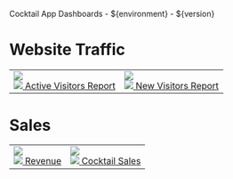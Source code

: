 Cocktail App Dashboards - ${environment} - ${version}

# Website Traffic

<table>
<tr>
    <td>
        <img src="${graphite.baseUrl}/render/?width=400&height=300&from=-5days&lineWidth=3&target=alias(sumSeries(edu.servers.*.website.visitors.activeGauge)%2C%22Active%20Visitors%22)&target=alias(sumSeries(timeShift(edu.servers.*.website.visitors.activeGauge%2C%227d%22))%2C%22Active%20Visitors%20-7days%22)&xFormat=%25a%20%25H%25p&title=Active%20Visitors">
        <br/>
        <a href="${graphite.baseUrl}/render/?width=400&height=300&from=-5days&lineWidth=3&target=alias(sumSeries(edu.servers.*.website.visitors.activeGauge)%2C%22Active%20Visitors%22)&target=alias(sumSeries(timeShift(edu.servers.*.website.visitors.activeGauge%2C%227d%22))%2C%22Active%20Visitors%20-7days%22)&xFormat=%25a%20%25H%25p&title=Active%20Visitors&format=csv">
            <img src="img/csv-file-32.png"> Active Visitors Report
        </a>
    </td>
    <td>
        <img src=${graphite.baseUrl}/render/?width=400&height=300&from=-5days&xFormat=%25a%20%25d%25p&lineWidth=3&target=alias(summarize(sumSeries(nonNegativeDerivative(edu.servers.*.website.visitors.newVisitorsCounter))%2C%221h%22)%2C%22New%20visitors%20per%20Hour%22)&target=alias(summarize(sumSeries(nonNegativeDerivative(timeShift(edu.servers.*.website.visitors.newVisitorsCounter%2C%227d%22)))%2C%221h%22)%2C%22New%20visitors%20per%20Hour%20-7days%22)&title=New%20Visitors" >
        <br/>
        <a href=${graphite.baseUrl}/render/?width=400&height=300&from=-5days&xFormat=%25a%20%25d%25p&lineWidth=3&target=alias(summarize(sumSeries(nonNegativeDerivative(edu.servers.*.website.visitors.newVisitorsCounter))%2C%221h%22)%2C%22New%20visitors%20per%20Hour%22)&target=alias(summarize(sumSeries(nonNegativeDerivative(timeShift(edu.servers.*.website.visitors.newVisitorsCounter%2C%227d%22)))%2C%221h%22)%2C%22New%20visitors%20per%20Hour%20-7days%22)&title=New%20Visitors&format=csv">
            <img src="img/csv-file-32.png"> New Visitors Report
        </a>
    </td>
<tr>
</table>

# Sales

<table>
<tr>
    <td>
        <img src="${graphite.baseUrl}/render/?width=400&height=300&title=Revenue&xFormat=%25a%20%25d%25p&vtitle=USD&lineWidth=3&from=-5days&target=alias(scale(summarize(sumSeries(nonNegativeDerivative(edu.servers.*.sales.revenueInCentsCounter))%2C%221h%22)%2C0.01)%2C%22Revenue%20per%20Hour%22)&target=alias(scale(summarize(sumSeries(nonNegativeDerivative(timeShift(edu.servers.*.sales.revenueInCentsCounter%2C%227d%22)))%2C%221h%22)%2C0.01)%2C%22Revenue%20per%20Hour%20-7days%22)">
        <br/>
        <a href="${graphite.baseUrl}/render/?width=400&height=300&title=Revenue&xFormat=%25a%20%25d%25p&vtitle=USD&lineWidth=3&from=-5days&target=alias(scale(summarize(sumSeries(nonNegativeDerivative(edu.servers.*.sales.revenueInCentsCounter))%2C%221h%22)%2C0.01)%2C%22Revenue%20per%20Hour%22)&target=alias(scale(summarize(sumSeries(nonNegativeDerivative(timeShift(edu.servers.*.sales.revenueInCentsCounter%2C%227d%22)))%2C%221h%22)%2C0.01)%2C%22Revenue%20per%20Hour%20-7days%22)&format=csv">
            <img src="img/csv-file-32.png"> Revenue
        </a>
    </td>
    <td>
        <img src="${graphite.baseUrl}/render/?width=400&height=300&title=Cocktails%20Sold&xFormat=%25a%20%25d%25p&lineWidth=3&from=-5days&target=alias(summarize(sumSeries(nonNegativeDerivative(edu.servers.*.sales.itemsCounter))%2C%221h%22)%2C%22Cocktails%20sold%20per%20Hour%22)&target=alias(summarize(sumSeries(nonNegativeDerivative(timeShift(edu.servers.*.sales.itemsCounter%2C%227d%22)))%2C%221h%22)%2C%22Cocktails%20sold%20per%20Hour%20-7days%22)">
        <br/>
        <a href="${graphite.baseUrl}/render/?width=400&height=300&title=Cocktails%20Sales&xFormat=%25a%20%25d%25p&lineWidth=3&from=-5days&target=alias(summarize(sumSeries(nonNegativeDerivative(edu.servers.*.sales.itemsCounter))%2C%221h%22)%2C%22Cocktails%20sold%20per%20Hour%22)&target=alias(summarize(sumSeries(nonNegativeDerivative(timeShift(edu.servers.*.sales.itemsCounter%2C%227d%22)))%2C%221h%22)%2C%22Cocktails%20sold%20per%20Hour%20-7days%22)&format=csv">
            <img src="img/csv-file-32.png"> Cocktail Sales
        </a>
    </td>
<tr>
</table>